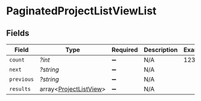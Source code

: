 # PaginatedProjectListViewList


## Fields

| Field                                                            | Type                                                             | Required                                                         | Description                                                      | Example                                                          |
| ---------------------------------------------------------------- | ---------------------------------------------------------------- | ---------------------------------------------------------------- | ---------------------------------------------------------------- | ---------------------------------------------------------------- |
| `count`                                                          | *?int*                                                           | :heavy_minus_sign:                                               | N/A                                                              | 123                                                              |
| `next`                                                           | *?string*                                                        | :heavy_minus_sign:                                               | N/A                                                              |                                                                  |
| `previous`                                                       | *?string*                                                        | :heavy_minus_sign:                                               | N/A                                                              |                                                                  |
| `results`                                                        | array<[ProjectListView](../../models/shared/ProjectListView.md)> | :heavy_minus_sign:                                               | N/A                                                              |                                                                  |